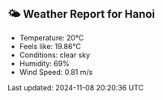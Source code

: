 <!-- WEATHER-START -->
## 🌤 Weather Report for Hanoi

- Temperature: 20°C
- Feels like: 19.86°C
- Conditions: clear sky
- Humidity: 69%
- Wind Speed: 0.81 m/s

Last updated: 2024-11-08 20:20:36 UTC
<!-- WEATHER-END -->
